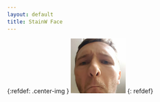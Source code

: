 ```yaml
---
layout: default
title: StainW Face
---
```

{:refdef: .center-img }
![stainw](/assets/stainw.png "hii")
{: refdef}